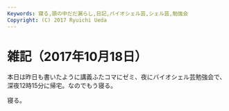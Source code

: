 ```yaml
---
Keywords: 寝る,頭の中だだ漏らし,日記,バイオシェル芸,シェル芸,勉強会
Copyright: (C) 2017 Ryuichi Ueda
---
```


# 雑記（2017年10月18日）

本日は昨日も書いたように講義ふたコマにゼミ、夜にバイオシェル芸勉強会で、深夜12時15分に帰宅。なのでもう寝る。


寝る。

